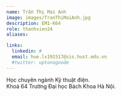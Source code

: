 ```yaml
---
name: Trần Thị Mai Anh
image: images/TranThiMaiAnh.jpg
description: EM1-K64
role: thanhvien24
aliases:

links:
  linkedin: #
  email: hue.lx191517@sis.hust.edu.vn
  #twitter: uptonogoode
---
```


Học chuyên ngành Kỹ thuật điện.
<br>
Khoá 64 Trường Đại học Bách Khoa Hà Nội.
